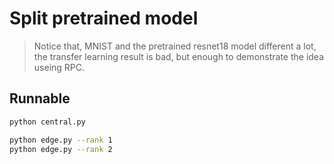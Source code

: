 # Split pretrained model

> Notice that, MNIST and the pretrained resnet18 model different a lot, the transfer learning result is bad, but enough to demonstrate the idea useing RPC.
## Runnable

```bash
python central.py

python edge.py --rank 1
python edge.py --rank 2

```